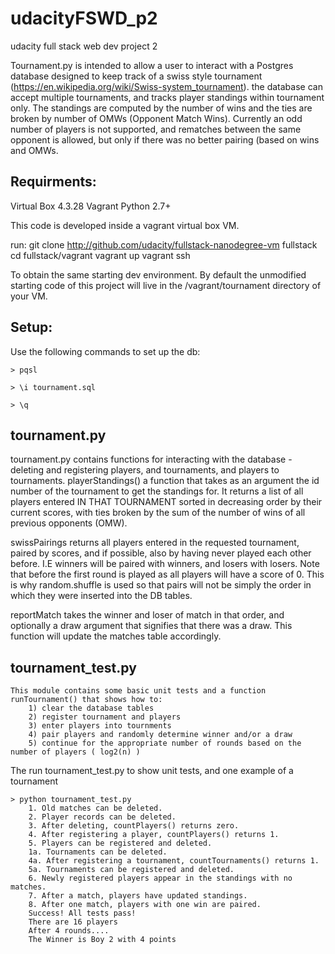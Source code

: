 # udacityFSWD_p2
udacity full stack web dev project 2

Tournament.py is intended to allow a user to interact with a Postgres database designed to
keep track of a swiss style tournament (https://en.wikipedia.org/wiki/Swiss-system_tournament).
the database can accept multiple tournaments, and tracks player standings within tournament only.
The standings are computed by the number of wins and the ties are broken by number of OMWs (Opponent Match Wins).
Currently an odd number of players is not supported, and rematches between the same opponent is allowed,
but only if there was no better pairing (based on wins and OMWs.


Requirments:
------------
Virtual Box 4.3.28
Vagrant
Python 2.7+

This code is developed inside a vagrant virtual box VM.

run:
git clone http://github.com/udacity/fullstack-nanodegree-vm fullstack
cd fullstack/vagrant
vagrant up
vagrant ssh 

To obtain the same starting dev environment. 
By default the unmodified starting code of this project will live in the /vagrant/tournament directory of your VM.


Setup:
------
Use the following commands to set up the db:
```
> pqsl

> \i tournament.sql

> \q
```
tournament.py
-------------
tournament.py contains functions for interacting with the database - deleting and registering
players, and tournaments, and players to tournaments.
playerStandings() a function that takes as an argument the id number of the tournament to get the standings for.
It returns a list of all players entered IN THAT TOURNAMENT sorted in decreasing order by their current scores,
with ties broken by the sum of the number of wins
of all previous opponents (OMW).

swissPairings returns all players entered in the requested tournament, paired by scores, and if possible, also by having
never played each other before. I.E winners will be paired with winners, and losers with losers. Note that before the first
round is played as all players will have a score of 0. This is why random.shuffle is used so that pairs will not be simply the
order in which they were inserted into the DB tables.

reportMatch takes the winner and loser of match in that order, and optionally a draw argument that signifies that there was a draw.
This function will update the matches table accordingly.

tournament_test.py
------------------
    This module contains some basic unit tests and a function runTournament() that shows how to:
        1) clear the database tables
        2) register tournament and players
        3) enter players into tournments
        4) pair players and randomly determine winner and/or a draw
        5) continue for the appropriate number of rounds based on the number of players ( log2(n) )

The run tournament_test.py to show unit tests, and one example of a tournament
```
> python tournament_test.py
    1. Old matches can be deleted.
    2. Player records can be deleted.
    3. After deleting, countPlayers() returns zero.
    4. After registering a player, countPlayers() returns 1.
    5. Players can be registered and deleted.
    1a. Tournaments can be deleted.
    4a. After registering a tournament, countTournaments() returns 1.
    5a. Tournaments can be registered and deleted.
    6. Newly registered players appear in the standings with no matches.
    7. After a match, players have updated standings.
    8. After one match, players with one win are paired.
    Success! All tests pass!
    There are 16 players
    After 4 rounds....
    The Winner is Boy 2 with 4 points
```






